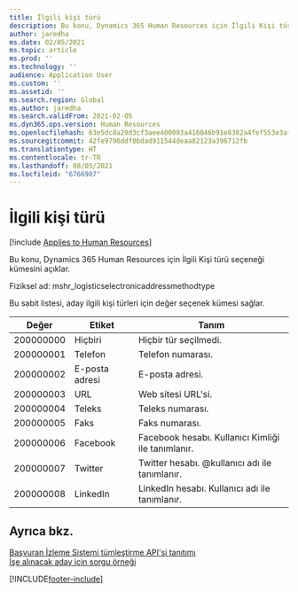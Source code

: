 ```yaml
---
title: İlgili kişi türü
description: Bu konu, Dynamics 365 Human Resources için İlgili Kişi türü seçeneği kümesini açıklar.
author: jaredha
ms.date: 02/05/2021
ms.topic: article
ms.prod: ''
ms.technology: ''
audience: Application User
ms.custom: ''
ms.assetid: ''
ms.search.region: Global
ms.author: jaredha
ms.search.validFrom: 2021-02-05
ms.dyn365.ops.version: Human Resources
ms.openlocfilehash: 63e5dc8a29d3cf3aee400083a416046b91e8382a4fef553e3af43b8e32123a55
ms.sourcegitcommit: 42fe9790ddf0bdad911544deaa82123a396712fb
ms.translationtype: HT
ms.contentlocale: tr-TR
ms.lasthandoff: 08/05/2021
ms.locfileid: "6766907"
---
```

# <a name="contact-type"></a>İlgili kişi türü

[!include [Applies to Human Resources](../includes/applies-to-hr.md)]

Bu konu, Dynamics 365 Human Resources için İlgili Kişi türü seçeneği kümesini açıklar.

Fiziksel ad: mshr_logisticselectronicaddressmethodtype

Bu sabit listesi, aday ilgili kişi türleri için değer seçenek kümesi sağlar. 

| Değer | Etiket | Tanım |
| --- | --- | --- |
| 200000000 | Hiçbiri | Hiçbir tür seçilmedi. |
| 200000001 | Telefon | Telefon numarası. |
| 200000002 | E-posta adresi | E-posta adresi. |
| 200000003 | URL | Web sitesi URL'si. |
| 200000004 | Teleks | Teleks numarası. |
| 200000005 | Faks | Faks numarası. |
| 200000006 | Facebook | Facebook hesabı. Kullanıcı Kimliği ile tanımlanır. |
| 200000007 | Twitter | Twitter hesabı. @kullanıcı adı ile tanımlanır. |
| 200000008 | LinkedIn | LinkedIn hesabı. Kullanıcı adı ile tanımlanır. |

## <a name="see-also"></a>Ayrıca bkz.

[Başvuran İzleme Sistemi tümleştirme API'si tanıtımı](hr-admin-integration-ats-api-introduction.md)<br>
[İşe alınacak aday için sorgu örneği](hr-admin-integration-ats-api-candidate-to-hire-example-query.md)


[!INCLUDE[footer-include](../includes/footer-banner.md)]